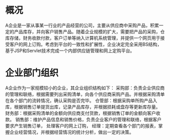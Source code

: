# 概况
A企业是一家从事某一行业的产品经营的公司，主要从供应商中采购产品，积累一定的产品库存，并向客户销售产品。随着企业规模的扩大，需要把产品的采购，仓库存储，财务收款付款，客户订单等纳入计算机系统管理，并提供一个网页用于接受客户的网上订购。考虑到平台的一致性和扩展性，企业决定完全采用BS结构，基于JSP和Servlet技术完成一个内部供应链管理和网上定购平台。
# 企业部门组织
A企业作为一家规模较小的企业，其企业组织结构如下：
采购部：负责企业供应商的管理和联络，根据需要列出采购清单，向各个供应商采购产品。并根据采购清单在各个部门的流转情况，确认采购是否完毕。
仓管部：根据采购单所购产品入库，根据销售订单提货出库，记录产品库存，并根据损耗或盘存等更新库存量。
财务部：根据采购清单的金额向供应商支付货款，根据销售订单的金额向客户收款。
销售部：维护产品信息和销售价格，负责企业客户的管理和联络，根据客户要求产生销售订单， 处理客户的网上订购， 
经理：定期查看各个部门的报表，掌握企业经营情况，并根据经营情况的统计分析，做出一定的决策。

